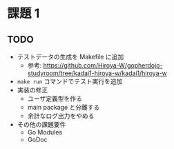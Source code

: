 # 課題 1

## TODO
- テストデータの生成を Makefile に追加
  - 参考: https://github.com/Hiroya-W/gopherdojo-studyroom/tree/kadai1-hiroya-w/kadai1/hiroya-w
- `make run` コマンドでテスト実行を追加
- 実装の修正
  - ユーザ定義型を作る
  - main package と分離する
  - 余計なログ出力をやめる
- その他の課題要件
  - Go Modules
  - GoDoc
